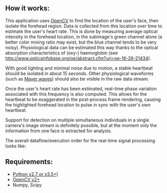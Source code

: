 How it works:
-----------------
This application uses [OpenCV](http://opencv.org/) to find the location of the user's face, then isolate the forehead region. Data is collected
from this location over time to estimate the user's heart rate. This is done by measuring average optical
intensity in the forehead location, in the subimage's green channel alone (a better color mixing ratio may exist, but the 
blue channel tends to be very noisy). Physiological data can be estimated this way thanks to the optical absorption 
characteristics of (oxy-) haemoglobin (see http://www.opticsinfobase.org/oe/abstract.cfm?uri=oe-16-26-21434). 

With good lighting and minimal noise due to motion, a stable heartbeat should be 
isolated in about 15 seconds. Other physiological waveforms (such as 
[Mayer waves](http://en.wikipedia.org/wiki/Mayer_waves)) should also be visible in the raw data stream.

Once the user's heart rate has been estimated, real-time phase variation associated with this 
frequency is also computed. This allows for the heartbeat to be exaggerated in the post-process frame rendering, 
causing the highlighted forehead location to pulse in sync with the user's own heartbeat.

Support for detection on multiple simultaneous individuals in a single camera's 
image stream is definitely possible, but at the moment only the information from one face 
is extracted for analysis.

The overall dataflow/execution order for the real-time signal processing looks like:


Requirements:
---------------

- [Python v2.7 or v3.5+)](http://python.org/)
- [OpenCV v2+](http://opencv.org/)
- Numpy, Scipy


